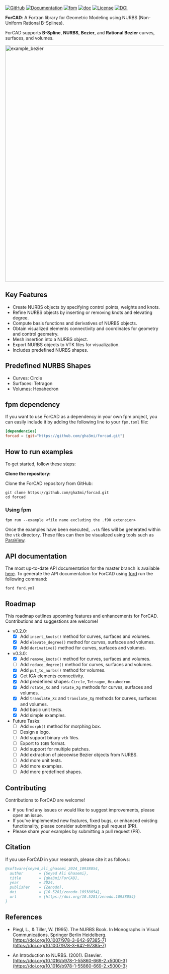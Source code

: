 [![GitHub](https://img.shields.io/badge/GitHub-ForCAD-blue.svg?style=social&logo=github)](https://github.com/gha3mi/forcad)
[![Documentation](https://img.shields.io/badge/ford-Documentation%20-blueviolet.svg)](https://gha3mi.github.io/forcad/)
[![fpm](https://github.com/gha3mi/forcad/actions/workflows/fpm.yml/badge.svg)](https://github.com/gha3mi/forcad/actions/workflows/fpm.yml)
[![doc](https://github.com/gha3mi/forcad/actions/workflows/doc.yml/badge.svg)](https://github.com/gha3mi/forcad/actions/workflows/doc.yml) 
[![License](https://img.shields.io/github/license/gha3mi/forcad?color=green)](https://github.com/gha3mi/forcad/blob/main/LICENSE)
[![DOI](https://zenodo.org/badge/778032800.svg)](https://zenodo.org/doi/10.5281/zenodo.10904447)

**ForCAD**: A Fortran library for Geometric Modeling using NURBS (Non-Uniform Rational B-Splines).

ForCAD supports **B-Spline**, **NURBS**, **Bezier**, and **Rational Bezier** curves, surfaces, and volumes.

<img alt="example_bezier" src="https://github.com/gha3mi/forcad/raw/main/vtk/example_bezier.png" width="750">

## Key Features

- Create NURBS objects by specifying control points, weights and knots.
- Refine NURBS objects by inserting or removing knots and elevating degree.
- Compute basis functions and derivatives of NURBS objects.
- Obtain visualized elements connectivity and coordinates for geometry and control geometry.
- Mesh insertion into a NURBS object.
- Export NURBS objects to VTK files for visualization.
- Includes predefined NURBS shapes.

## Predefined NURBS Shapes

- Curves: Circle
- Surfaces: Tetragon
- Volumes: Hexahedron

## fpm dependency

If you want to use ForCAD as a dependency in your own fpm project,
you can easily include it by adding the following line to your `fpm.toml` file:

```toml
[dependencies]
forcad = {git="https://github.com/gha3mi/forcad.git"}
```

## How to run examples

To get started, follow these steps:

**Clone the repository:**

Clone the ForCAD repository from GitHub:

```shell
git clone https://github.com/gha3mi/forcad.git
cd forcad
```

### Using fpm


```shell
fpm run --example <file name excluding the .f90 extension>
```
Once the examples have been executed, `.vtk` files will be generated within the `vtk` directory. These files can then be visualized using tools such as [ParaView](https://www.paraview.org/).

## API documentation

The most up-to-date API documentation for the master branch is available
[here](https://gha3mi.github.io/forcad/).
To generate the API documentation for ForCAD using
[ford](https://github.com/Fortran-FOSS-Programmers/ford) run the following
command:

```shell
ford ford.yml
```

## Roadmap

This roadmap outlines upcoming features and enhancements for ForCAD. Contributions and suggestions are welcome!

- v0.2.0:
    - [x] Add `insert_knots()` method for curves, surfaces and volumes.
    - [x] Add `elevate_degree()` method for curves, surfaces and volumes.
    - [x] Add `derivative()` method for curves, surfaces and volumes.

- v0.3.0:
    - [x] Add `remove_knots()` method for curves, surfaces and volumes.
    - [ ] Add `reduce_degree()` method for curves, surfaces and volumes.
    - [x] Add `put_to_nurbs()` method for volumes.
    - [x] Get IGA elements connectivity.
    - [x] Add predefined shapes: `Circle`, `Tetragon`, `Hexahedron`.
    - [x] Add `rotate_Xc` and `rotate_Xg` methods for curves, surfaces and volumes.
    - [x] Add `translate_Xc` and `translate_Xg` methods for curves, surfaces and volumes.
    - [x] Add basic unit tests.
    - [x] Add simple examples.

- Future Tasks:
    - [ ] Add `morph()` method for morphing box.
    - [ ] Design a logo.
    - [ ] Add support binary `vtk` files.
    - [ ] Export to `IGES` format.
    - [ ] Add support for multiple patches.
    - [ ] Add extraction of piecewise Bezier objects from NURBS.
    - [ ] Add more unit tests.
    - [ ] Add more examples.
    - [ ] Add more predefined shapes.

## Contributing

Contributions to ForCAD are welcome!

- If you find any issues or would like to suggest improvements, please open an issue.
- If you've implemented new features, fixed bugs, or enhanced existing functionality, please consider submitting a pull request (PR).
- Please share your examples by submitting a pull request (PR).

## Citation

If you use ForCAD in your research, please cite it as follows:


```bibtex
@software{seyed_ali_ghasemi_2024_10938054,
  author       = {Seyed Ali Ghasemi},
  title        = {gha3mi/ForCAD},
  year         = 2024,
  publisher    = {Zenodo},
  doi          = {10.5281/zenodo.10938054},
  url          = {https://doi.org/10.5281/zenodo.10938054}
}
```

## References

- Piegl, L., & Tiller, W. (1995). The NURBS Book. In Monographs in Visual Communications. Springer Berlin Heidelberg. [https://doi.org/10.1007/978-3-642-97385-7](https://doi.org/10.1007/978-3-642-97385-7)

- An Introduction to NURBS. (2001). Elsevier. [https://doi.org/10.1016/b978-1-55860-669-2.x5000-3](https://doi.org/10.1016/b978-1-55860-669-2.x5000-3)